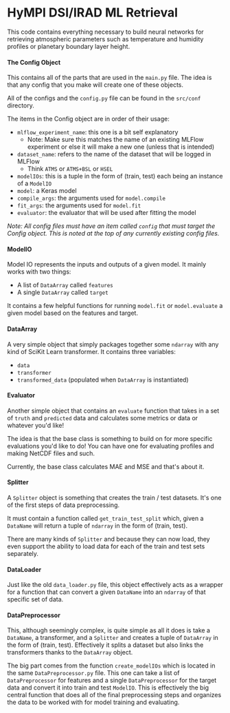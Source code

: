 # HyMPI DSI/IRAD ML Retrieval

This code contains everything necessary to build neural networks for retrieving atmospheric parameters such as temperature and humidity profiles or planetary boundary layer height.

#### The Config Object
This contains all of the parts that are used in the `main.py` file. The idea is that any config that you make will create one of these objects.

All of the configs and the `config.py` file can be found in the `src/conf` directory.

The items in the Config object are in order of their usage:
- `mlflow_experiment_name`: this one is a bit self explanatory
    - Note: Make sure this matches the name of an existing MLFlow experiment or else it will make a new one (unless that is intended)
- `dataset_name`: refers to the name of the dataset that will be logged in MLFlow
	- Think `ATMS` or `ATMS+BSL` or `HSEL`
- `modelIOs`: this is a tuple in the form of (train, test) each being an instance of a `ModelIO`
- `model`: a Keras model
- `compile_args`: the arguments used for `model.compile`
- `fit_args`: the arguments used for `model.fit`
- `evaluator`: the evaluator that will be used after fitting the model

*Note: All config files must have an item called `config` that must target the Config object. This is noted at the top of any currently existing config files.*

#### ModelIO
Model IO represents the inputs and outputs of a given model. It mainly works with two things:
- A list of `DataArray` called `features`
- A single `DataArray` called `target`

It contains a few helpful functions for running `model.fit` or `model.evaluate` a given model based on the features and target.

#### DataArray
A very simple object that simply packages together some `ndarray` with any kind of SciKit Learn transformer.
It contains three variables:
- `data`
- `transformer`
- `transformed_data` (populated when `DataArray` is instantiated)

#### Evaluator
Another simple object that contains an `evaluate` function that takes in a set of `truth` and `predicted` data and calculates some metrics or data or whatever you'd like!

The idea is that the base class is something to build on for more specific evaluations you'd like to do! 
You can have one for evaluating profiles and making NetCDF files and such.

Currently, the base class calculates MAE and MSE and that's about it.

#### Splitter
A `Splitter` object is something that creates the train / test datasets. It's one of the first steps of data preprocessing.

It must contain a function called `get_train_test_split` which, given a `DataName` will return a tuple of `ndarray` in the form of (train, test).

There are many kinds of `Splitter` and because they can now load, they even support the ability to load data for each of the train and test sets separately.

#### DataLoader
Just like the old `data_loader.py` file, this object effectively acts as a wrapper for a function that can convert a given `DataName` into an `ndarray` of that specific set of data.

#### DataPreprocessor
This, although seemingly complex, is quite simple as all it does is take a `DataName`, a transformer, and a `Splitter` and creates a tuple of `DataArray` in the form of (train, test). Effectively it splits a dataset but also links the transformers thanks to the `DataArray` object.

The big part comes from the function `create_modelIOs` which is located in the same `DataPreprocessor.py` file. This one can take a list of `DataPreprocessor` for features and a single `DataPreprocessor` for the target data and convert it into train and test `ModelIO`. This is effectively the big central function that does all of the final preprocessing steps and organizes the data to be worked with for model training and evaluating.